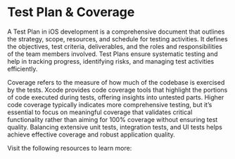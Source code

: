 # Test Plan & Coverage

A Test Plan in iOS development is a comprehensive document that outlines the strategy, scope, resources, and schedule for testing activities. It defines the objectives, test criteria, deliverables, and the roles and responsibilities of the team members involved. Test Plans ensure systematic testing and help in tracking progress, identifying risks, and managing test activities efficiently.

Coverage refers to the measure of how much of the codebase is exercised by the tests. Xcode provides code coverage tools that highlight the portions of code executed during tests, offering insights into untested parts. Higher code coverage typically indicates more comprehensive testing, but it’s essential to focus on meaningful coverage that validates critical functionality rather than aiming for 100% coverage without ensuring test quality. Balancing extensive unit tests, integration tests, and UI tests helps achieve effective coverage and robust application quality.

Visit the following resources to learn more:

